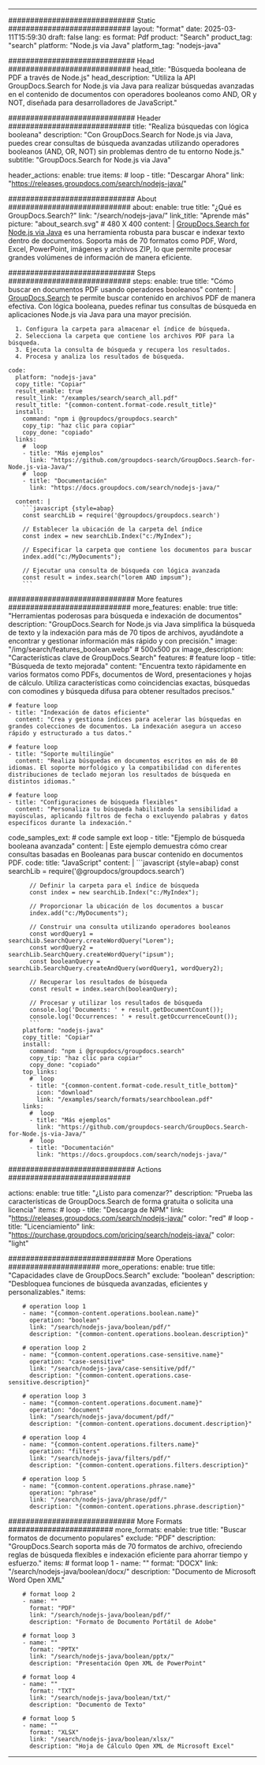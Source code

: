 
---
############################# Static ############################
layout: "format"
date:  2025-03-11T15:59:30
draft: false
lang: es
format: Pdf
product: "Search"
product_tag: "search"
platform: "Node.js via Java"
platform_tag: "nodejs-java"

############################# Head ############################
head_title: "Búsqueda booleana de PDF a través de Node.js"
head_description: "Utiliza la API GroupDocs.Search for Node.js via Java para realizar búsquedas avanzadas en el contenido de documentos con operadores booleanos como AND, OR y NOT, diseñada para desarrolladores de JavaScript."

############################# Header ############################
title: "Realiza búsquedas con lógica booleana" 
description: "Con GroupDocs.Search for Node.js via Java, puedes crear consultas de búsqueda avanzadas utilizando operadores booleanos (AND, OR, NOT) sin problemas dentro de tu entorno Node.js."
subtitle: "GroupDocs.Search for Node.js via Java" 

header_actions:
  enable: true
  items:
    #  loop
    - title: "Descargar Ahora"
      link: "https://releases.groupdocs.com/search/nodejs-java/"
      
############################# About ############################
about:
    enable: true
    title: "¿Qué es GroupDocs.Search?"
    link: "/search/nodejs-java/"
    link_title: "Aprende más"
    picture: "about_search.svg" # 480 X 400
    content: |
       [GroupDocs.Search for Node.js via Java](/search/nodejs-java/) es una herramienta robusta para buscar e indexar texto dentro de documentos. Soporta más de 70 formatos como PDF, Word, Excel, PowerPoint, imágenes y archivos ZIP, lo que permite procesar grandes volúmenes de información de manera eficiente.

############################# Steps ############################
steps:
    enable: true
    title: "Cómo buscar en documentos PDF usando operadores booleanos"
    content: |
      [GroupDocs.Search](/search/nodejs-java/) te permite buscar contenido en archivos PDF de manera efectiva. Con lógica booleana, puedes refinar tus consultas de búsqueda en aplicaciones Node.js via Java para una mayor precisión.
      
      1. Configura la carpeta para almacenar el índice de búsqueda.
      2. Selecciona la carpeta que contiene los archivos PDF para la búsqueda.
      3. Ejecuta la consulta de búsqueda y recupera los resultados.
      4. Procesa y analiza los resultados de búsqueda.
   
    code:
      platform: "nodejs-java"
      copy_title: "Copiar"
      result_enable: true
      result_link: "/examples/search/search_all.pdf"
      result_title: "{common-content.format-code.result_title}"
      install:
        command: "npm i @groupdocs/groupdocs.search"
        copy_tip: "haz clic para copiar"
        copy_done: "copiado"
      links:
        #  loop
        - title: "Más ejemplos"
          link: "https://github.com/groupdocs-search/GroupDocs.Search-for-Node.js-via-Java/"
        #  loop
        - title: "Documentación"
          link: "https://docs.groupdocs.com/search/nodejs-java/"
          
      content: |
        ```javascript {style=abap}
        const searchLib = require('@groupdocs/groupdocs.search')

        // Establecer la ubicación de la carpeta del índice
        const index = new searchLib.Index("c:/MyIndex");

        // Especificar la carpeta que contiene los documentos para buscar
        index.add("c:/MyDocuments");

        // Ejecutar una consulta de búsqueda con lógica avanzada
        const result = index.search("lorem AND impsum");
        ```            

############################# More features ############################
more_features:
  enable: true
  title: "Herramientas poderosas para búsqueda e indexación de documentos"
  description: "GroupDocs.Search for Node.js via Java simplifica la búsqueda de texto y la indexación para más de 70 tipos de archivos, ayudándote a encontrar y gestionar información más rápido y con precisión."
  image: "/img/search/features_boolean.webp" # 500x500 px
  image_description: "Características clave de GroupDocs.Search"
  features:
    # feature loop
    - title: "Búsqueda de texto mejorada"
      content: "Encuentra texto rápidamente en varios formatos como PDFs, documentos de Word, presentaciones y hojas de cálculo. Utiliza características como coincidencias exactas, búsquedas con comodines y búsqueda difusa para obtener resultados precisos."

    # feature loop
    - title: "Indexación de datos eficiente"
      content: "Crea y gestiona índices para acelerar las búsquedas en grandes colecciones de documentos. La indexación asegura un acceso rápido y estructurado a tus datos."

    # feature loop
    - title: "Soporte multilingüe"
      content: "Realiza búsquedas en documentos escritos en más de 80 idiomas. El soporte morfológico y la compatibilidad con diferentes distribuciones de teclado mejoran los resultados de búsqueda en distintos idiomas."

    # feature loop
    - title: "Configuraciones de búsqueda flexibles"
      content: "Personaliza tu búsqueda habilitando la sensibilidad a mayúsculas, aplicando filtros de fecha o excluyendo palabras y datos específicos durante la indexación."
      
  code_samples_ext:
    # code sample ext loop
    - title: "Ejemplo de búsqueda booleana avanzada"
      content: |
        Este ejemplo demuestra cómo crear consultas basadas en Booleanas para buscar contenido en documentos PDF.
      code:
        title: "JavaScript"
        content: |
          ```javascript {style=abap}
          const searchLib = require('@groupdocs/groupdocs.search')
          
          // Definir la carpeta para el índice de búsqueda
          const index = new searchLib.Index("c:/MyIndex");
              
          // Proporcionar la ubicación de los documentos a buscar
          index.add("c:/MyDocuments");

          // Construir una consulta utilizando operadores booleanos
          const wordQuery1 = searchLib.SearchQuery.createWordQuery("Lorem");
          const wordQuery2 = searchLib.SearchQuery.createWordQuery("ipsum");
          const booleanQuery = searchLib.SearchQuery.createAndQuery(wordQuery1, wordQuery2);

          // Recuperar los resultados de búsqueda
          const result = index.search(booleanQuery);
          
          // Procesar y utilizar los resultados de búsqueda
          console.log('Documents: ' + result.getDocumentCount());
          console.log('Occurrences: ' + result.getOccurrenceCount());
          ```
        platform: "nodejs-java"
        copy_title: "Copiar"
        install:
          command: "npm i @groupdocs/groupdocs.search"
          copy_tip: "haz clic para copiar"
          copy_done: "copiado"
        top_links:
          #  loop
          - title: "{common-content.format-code.result_title_bottom}"
            icon: "download"
            link: "/examples/search/formats/searchboolean.pdf"
        links:
          #  loop
          - title: "Más ejemplos"
            link: "https://github.com/groupdocs-search/GroupDocs.Search-for-Node.js-via-Java/"
          #  loop
          - title: "Documentación"
            link: "https://docs.groupdocs.com/search/nodejs-java/"
            

            


############################# Actions ############################

actions:
  enable: true
  title: "¿Listo para comenzar?"
  description: "Prueba las características de GroupDocs.Search de forma gratuita o solicita una licencia"
  items:
    #  loop
    - title: "Descarga de NPM"
      link: "https://releases.groupdocs.com/search/nodejs-java/"
      color: "red"
        #  loop
    - title: "Licenciamiento"
      link: "https://purchase.groupdocs.com/pricing/search/nodejs-java/"
      color: "light"


############################# More Operations #####################
more_operations:
    enable: true
    title: "Capacidades clave de GroupDocs.Search"
    exclude: "boolean"
    description: "Desbloquea funciones de búsqueda avanzadas, eficientes y personalizables."
    items: 
          
        # operation loop 1
        - name: "{common-content.operations.boolean.name}"
          operation: "boolean"
          link: "/search/nodejs-java/boolean/pdf/"
          description: "{common-content.operations.boolean.description}"

        # operation loop 2
        - name: "{common-content.operations.case-sensitive.name}"
          operation: "case-sensitive"
          link: "/search/nodejs-java/case-sensitive/pdf/"
          description: "{common-content.operations.case-sensitive.description}"

        # operation loop 3
        - name: "{common-content.operations.document.name}"
          operation: "document"
          link: "/search/nodejs-java/document/pdf/"
          description: "{common-content.operations.document.description}"

        # operation loop 4
        - name: "{common-content.operations.filters.name}"
          operation: "filters"
          link: "/search/nodejs-java/filters/pdf/"
          description: "{common-content.operations.filters.description}"

        # operation loop 5
        - name: "{common-content.operations.phrase.name}"
          operation: "phrase"
          link: "/search/nodejs-java/phrase/pdf/"
          description: "{common-content.operations.phrase.description}"
          
        
          
############################# More Formats ########################
more_formats:
    enable: true
    title: "Buscar formatos de documento populares"
    exclude: "PDF"
    description: "GroupDocs.Search soporta más de 70 formatos de archivo, ofreciendo reglas de búsqueda flexibles e indexación eficiente para ahorrar tiempo y esfuerzo."
    items: 
        # format loop 1
        - name: ""
          format: "DOCX"
          link: "/search/nodejs-java/boolean/docx/"
          description: "Documento de Microsoft Word Open XML"
          
        # format loop 2
        - name: ""
          format: "PDF"
          link: "/search/nodejs-java/boolean/pdf/"
          description: "Formato de Documento Portátil de Adobe"
          
        # format loop 3
        - name: ""
          format: "PPTX"
          link: "/search/nodejs-java/boolean/pptx/"
          description: "Presentación Open XML de PowerPoint"

        # format loop 4
        - name: ""
          format: "TXT"
          link: "/search/nodejs-java/boolean/txt/"
          description: "Documento de Texto"
          
        # format loop 5
        - name: ""
          format: "XLSX"
          link: "/search/nodejs-java/boolean/xlsx/"
          description: "Hoja de Cálculo Open XML de Microsoft Excel"
  

---